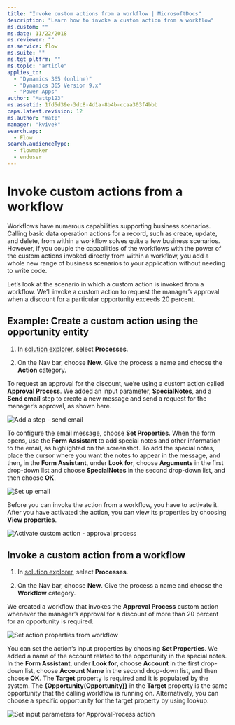 ```yaml
---
title: "Invoke custom actions from a workflow | MicrosoftDocs"
description: "Learn how to invoke a custom action from a workflow"
ms.custom: ""
ms.date: 11/22/2018
ms.reviewer: ""
ms.service: flow
ms.suite: ""
ms.tgt_pltfrm: ""
ms.topic: "article"
applies_to: 
  - "Dynamics 365 (online)"
  - "Dynamics 365 Version 9.x"
  - "Power Apps"
author: "Mattp123"
ms.assetid: 1fd5d39e-3dc8-4d1a-8b4b-ccaa303f4bbb
caps.latest.revision: 12
ms.author: "matp"
manager: "kvivek"
search.app: 
  - Flow
search.audienceType: 
  - flowmaker
  - enduser
---
```



<!-- Be sure to update publication date. -->


# Invoke custom actions from a workflow


Workflows have numerous capabilities supporting business scenarios. Calling basic data operation actions for a record, such as create, update, and delete, from within a workflow solves quite a few business scenarios. However, if you couple the capabilities of the workflows with the power of the custom actions invoked directly from within a workflow, you add a whole new range of business scenarios to your application without needing to write code.  
  
Let’s look at the scenario in which a custom action is invoked from a workflow. We’ll invoke a custom action to request the manager’s approval when a discount for a particular opportunity exceeds 20 percent.  
  
<a name="action"></a>   
## Example: Create a custom action using the opportunity entity
  
1. In [solution explorer](/powerapps/maker/model-driven-apps/advanced-navigation#solution-explorer), select **Processes**.  
  
2.  On the Nav bar, choose **New**. Give the process a name and choose the **Action** category.  
  
To request an approval for the discount, we’re using a custom action called **Approval Process**. We added an input parameter, **SpecialNotes**, and a **Send email** step to create a new message and send a request for the manager’s approval, as shown here.  
  
![Add a step &#45; send email](media/enable-custom-action-approval-proces-sadd-email.png "Add a step - send email")  
  
To configure the email message, choose **Set Properties**. When the form opens, use the **Form Assistant** to add special notes and other information to the email, as highlighted on the screenshot. To add the special notes, place the cursor where you want the notes to appear in the message, and then, in the **Form Assistant**, under **Look for**, choose **Arguments** in the first drop-down list and choose **SpecialNotes** in the second drop-down list, and then choose **OK**.  
  
![Set up email](media/enable-custom-action-approval-process-setup-email.png "Set up email")  
  
Before you can invoke the action from a workflow, you have to activate it. After you have activated the action, you can view its properties by choosing **View properties**.  
  
![Activate custom action &#45; approval process](media/enable-custom-action-approval-process-activate-action.png "Activate custom action - approval process")  
  
<a name="workflow"></a>   
## Invoke a custom action from a workflow  
  
1. In [solution explorer](/powerapps/maker/model-driven-apps/advanced-navigation#solution-explorer), select **Processes**.   
  
2.  On the Nav bar, choose **New**. Give the process a name and choose the **Workflow** category.  
  
We created a workflow that invokes the **Approval Process** custom action whenever the manager’s approval for a discount of more than 20 percent for an opportunity is required.  
  
![Set action properties from workflow](media/enable-custom-action-from-workflow.png "Set action properties from workflow")  
  
You can set the action’s input properties by choosing **Set Properties**. We added a name of the account related to the opportunity in the special notes. In the **Form Assistant**, under **Look for**, choose **Account** in the first drop-down list, choose **Account Name** in the second drop-down list, and then choose **OK**. The **Target** property is required and it is populated by the system. The **{Opportunity(Opportunity)}** in the **Target** property is the same opportunity that the calling workflow is running on. Alternatively, you can choose a specific opportunity for the target property by using lookup.  
  
![Set input parameters for ApprovalProcess action](media/enable-customaction-workflow-set-properties.png "Set input parameters for ApprovalProcess action")  
  



